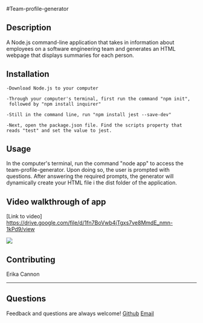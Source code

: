 #Team-profile-generator

## Description
A Node.js command-line application that takes in information about employees on a software engineering team and generates an HTML webpage that displays summaries for each person.


## Installation
    -Download Node.js to your computer 

    -Through your computer's terminal, first run the command "npm init", 
     followed by "npm install inquirer"

    -Still in the command line, run "npm install jest --save-dev" 

    -Next, open the package.json file. Find the scripts property that reads "test" and set the value to jest.

## Usage
In the computer's terminal, run the command "node app" to access the team-profile-generator. Upon doing so, the user is 
 prompted with questions. After answering the required prompts, the generator will dynamically create your HTML file i the dist folder of the application.

## Video walkthrough of app 
[Link to video] https://drive.google.com/file/d/1fn7BoVwb4jTgxs7ve8MmdE_nmn-1kPd9/view

<img src="utils/go-gif.gif">

## Contributing
Erika Cannon

----
## Questions
Feedback and questions are always welcome!
[Github](https://github.com/cannnonel)
[Email](mailto:cannone.rva!gmail.com)
